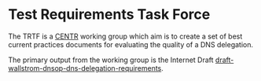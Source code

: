 # Test Requirements Task Force

The TRTF is a [CENTR](https://centr.org/) working group which aim is to
create a set of best current practices documents for evaluating the quality
of a DNS delegation.

The primary output from the working group is the Internet Draft
[draft-wallstrom-dnsop-dns-delegation-requirements](https://github.com/CENTRccTLDs/TRTF/blob/master/ietf/draft-wallstrom-dnsop-dns-delegation-requirements.xml).

